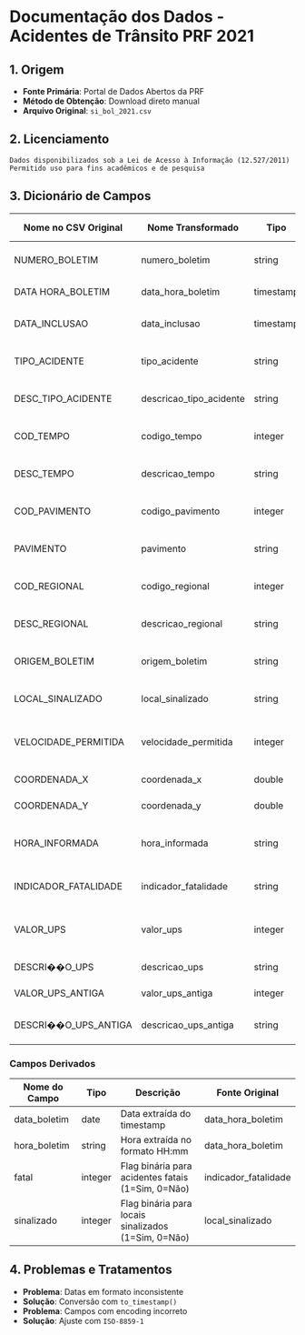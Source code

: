 # Documentação dos Dados - Acidentes de Trânsito PRF 2021

## 1. Origem
- **Fonte Primária**: Portal de Dados Abertos da PRF
- **Método de Obtenção**: Download direto manual
- **Arquivo Original**: `si_bol_2021.csv`

## 2. Licenciamento
```text
Dados disponibilizados sob a Lei de Acesso à Informação (12.527/2011)
Permitido uso para fins acadêmicos e de pesquisa
```

## 3. Dicionário de Campos

| Nome no CSV Original | Nome Transformado | Tipo | Descrição | Valores Exemplo |
|----------------------|-------------------|------|-----------|-----------------|
| NUMERO_BOLETIM | numero_boletim | string | Identificador único do boletim | "2021-008886628-002" |
| DATA HORA_BOLETIM | data_hora_boletim | timestamp | Data e hora do acidente | "20/02/2021 10:01" |
| DATA_INCLUSAO | data_inclusao | timestamp | Data e hora de registro no sistema | "20/02/2021 11:10" |
| TIPO_ACIDENTE | tipo_acidente | string | Código do tipo de acidente | "H01002" |
| DESC_TIPO_ACIDENTE | descricao_tipo_acidente | string | Descrição do tipo de acidente | "COLISÃO DE VEÍCULOS" |
| COD_TEMPO | codigo_tempo | integer | Código da condição climática | 1 |
| DESC_TEMPO | descricao_tempo | string | Descrição da condição climática | "BOM" |
| COD_PAVIMENTO | codigo_pavimento | integer | Código do tipo de pavimento | 1 |
| PAVIMENTO | pavimento | string | Descrição do tipo de pavimento | "ASFALTO" |
| COD_REGIONAL | codigo_regional | integer | Código da regional da PRF | 21 |
| DESC_REGIONAL | descricao_regional | string | Nome da regional da PRF | "NORDESTE" |
| ORIGEM_BOLETIM | origem_boletim | string | Fonte do registro do boletim | "POLICIA MILITAR" |
| LOCAL_SINALIZADO | local_sinalizado | string | Indica se o local era sinalizado | "SIM", "NÃO" |
| VELOCIDADE_PERMITIDA | velocidade_permitida | integer | Velocidade máxima permitida no local (km/h) | 60, 80, 0 (não informado) |
| COORDENADA_X | coordenada_x | double | Coordenada geográfica X | 0000605027.20 |
| COORDENADA_Y | coordenada_y | double | Coordenada geográfica Y | 0007797323.03 |
| HORA_INFORMADA | hora_informada | string | Indica se a hora foi informada corretamente | "SIM", "NÃO" |
| INDICADOR_FATALIDADE | indicador_fatalidade | string | Indica se houve vítima fatal | "SIM", "NÃO" |
| VALOR_UPS | valor_ups | integer | Valor da Unidade Primária de Serviço | 0 (não informado) |
| DESCRI��O_UPS | descricao_ups | string | Descrição da UPS | "NÃO INFORMADO" |
| VALOR_UPS_ANTIGA | valor_ups_antiga | integer | Valor anterior da UPS | 0 (não informado) |
| DESCRI��O_UPS_ANTIGA | descricao_ups_antiga | string | Descrição anterior da UPS | "NÃO INFORMADO" |

### Campos Derivados
| Nome do Campo | Tipo | Descrição | Fonte Original |
|---------------|------|-----------|----------------|
| data_boletim | date | Data extraída do timestamp | data_hora_boletim |
| hora_boletim | string | Hora extraída no formato HH:mm | data_hora_boletim |
| fatal | integer | Flag binária para acidentes fatais (1=Sim, 0=Não) | indicador_fatalidade |
| sinalizado | integer | Flag binária para locais sinalizados (1=Sim, 0=Não) | local_sinalizado |

## 4. Problemas e Tratamentos
- **Problema**: Datas em formato inconsistente
- **Solução**: Conversão com `to_timestamp()`
- **Problema**: Campos com encoding incorreto
- **Solução**: Ajuste com `ISO-8859-1`

